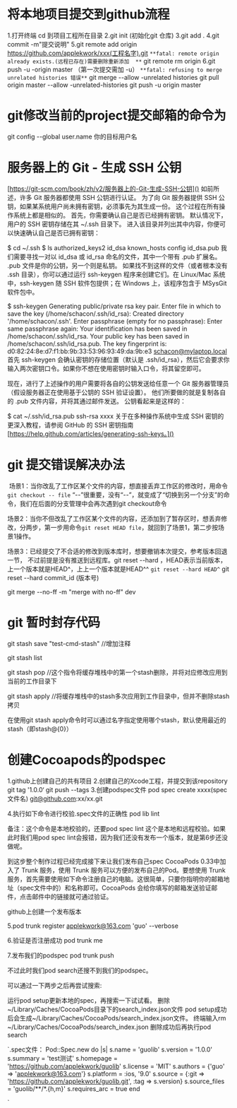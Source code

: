 # 将本地项目提交到github流程
1.打开终端 cd 到项目工程所在目录
2.git init (初始化git 仓库)
3.git add .
4.git commit -m"提交说明"
5.git remote add origin https://github.com/applekwork/xxx(工程名字).git
`**fatal: remote origin already exists.(远程已存在)需要删除重新添加 
**`
git remote rm origin
6.git push -u -origin master （第一次提交需加 -u）
`**fatal: refusing to merge unrelated histories 错误**`
git merge --allow -unrelated histories
git pull origin master --allow -unrelated-histories
git push -u origin master
# git修改当前的project提交邮箱的命令为
git config  --global user.name 你的目标用户名
# 服务器上的 Git - 生成 SSH 公钥
[https://git-scm.com/book/zh/v2/服务器上的-Git-生成-SSH-公钥]()
如前所述，许多 Git 服务器都使用 SSH 公钥进行认证。 为了向 Git 服务器提供 SSH 公钥，如果某系统用户尚未拥有密钥，必须事先为其生成一份。 这个过程在所有操作系统上都是相似的。 首先，你需要确认自己是否已经拥有密钥。 默认情况下，用户的 SSH 密钥存储在其 ~/.ssh 目录下。 进入该目录并列出其中内容，你便可以快速确认自己是否已拥有密钥：

$ cd ~/.ssh
$ ls
authorized_keys2  id_dsa       known_hosts
config            id_dsa.pub
我们需要寻找一对以 id_dsa 或 id_rsa 命名的文件，其中一个带有 .pub 扩展名。 .pub 文件是你的公钥，另一个则是私钥。 如果找不到这样的文件（或者根本没有 .ssh 目录），你可以通过运行 ssh-keygen 程序来创建它们。在 Linux/Mac 系统中，ssh-keygen 随 SSH 软件包提供；在 Windows 上，该程序包含于 MSysGit 软件包中。

$ ssh-keygen
Generating public/private rsa key pair.
Enter file in which to save the key (/home/schacon/.ssh/id_rsa):
Created directory '/home/schacon/.ssh'.
Enter passphrase (empty for no passphrase):
Enter same passphrase again:
Your identification has been saved in /home/schacon/.ssh/id_rsa.
Your public key has been saved in /home/schacon/.ssh/id_rsa.pub.
The key fingerprint is:
d0:82:24:8e:d7:f1:bb:9b:33:53:96:93:49:da:9b:e3 schacon@mylaptop.local
首先 ssh-keygen 会确认密钥的存储位置（默认是 .ssh/id_rsa），然后它会要求你输入两次密钥口令。如果你不想在使用密钥时输入口令，将其留空即可。

现在，进行了上述操作的用户需要将各自的公钥发送给任意一个 Git 服务器管理员（假设服务器正在使用基于公钥的 SSH 验证设置）。 他们所要做的就是复制各自的 .pub 文件内容，并将其通过邮件发送。 公钥看起来是这样的：

$ cat ~/.ssh/id_rsa.pub
ssh-rsa xxxx
关于在多种操作系统中生成 SSH 密钥的更深入教程，请参阅 GitHub 的 SSH 密钥指南 
[https://help.github.com/articles/generating-ssh-keys。]()
# git 提交错误解决办法
 场景1：当你改乱了工作区某个文件的内容，想直接丢弃工作区的修改时，用命令
` git checkout -- file`
“--”很重要，没有“--”，就变成了“切换到另一个分支”的命令，我们在后面的分支管理中会再次遇到git checkout命令

场景2：当你不但改乱了工作区某个文件的内容，还添加到了暂存区时，想丢弃修改，分两步，第一步用命令`git reset HEAD file`，就回到了场景1，第二步按场景1操作。

场景3：已经提交了不合适的修改到版本库时，想要撤销本次提交，参考版本回退一节， 不过前提是没有推送到远程库。git reset --hard ，HEAD表示当前版本，上一个版本就是HEAD^，上上一个版本就是HEAD^^
`git reset --hard HEAD^`
git reset --hard commit_id (版本号)

git merge --no-ff -m "merge with no-ff" dev

# git 暂时封存代码
git stash save "test-cmd-stash" //增加注释

git stash list

git stash pop //这个指令将缓存堆栈中的第一个stash删除，并将对应修改应用到当前的工作目录下

git stash apply //将缓存堆栈中的stash多次应用到工作目录中，但并不删除stash拷贝

在使用git stash apply命令时可以通过名字指定使用哪个stash，默认使用最近的stash（即stash@{0}）
# 创建Cocoapods的podspec
1.github上创建自己的共有项目
2.创建自己的Xcode工程，并提交到该repository
git tag '1.0.0‘
git push --tags
3.创建podspec文件
pod spec create xxxx(spec文件名) git@github.com:xx/xx.git 

4.执行如下命令进行校验.spec文件的正确性
pod lib lint
 
备注：这个命令是本地校验的，还要pod spec lint 这个是本地和远程校验。如果此时我们用pod spec lint会报错，因为我们还没有发布一个版本，就是第6步还没做呢。

到这步整个制作过程已经完成接下来让我们发布自己spec
CocoaPods 0.33中加入了 Trunk 服务，使用 Trunk 服务可以方便的发布自己的Pod。要想使用 Trunk 服务，首先需要使用如下命令注册自己的电脑。这很简单，只要你指明你的邮箱地址（spec文件中的）和名称即可。CocoaPods 会给你填写的邮箱发送验证邮件，点击邮件中的链接就可通过验证。

github上创建一个发布版本

5.pod trunk register applekwork@163.com 'guo' --verbose

6.验证是否注册成功
pod trunk me

7.发布我们的podspec
pod trunk push

不过此时我们pod search还搜不到我们的podspec。

可以通过一下两步之后再尝试搜索:

运行pod setup更新本地的spec，再搜索一下试试看。
删除~/Library/Caches/CocoaPods目录下的search_index.json文件
pod setup成功后会生成~/Library/Caches/CocoaPods/search_index.json文件。
终端输入rm ~/Library/Caches/CocoaPods/search_index.json
删除成功后再执行pod search

`.spec文件：
Pod::Spec.new do |s|
s.name         = 'guolib'
s.version      = '1.0.0'
s.summary      = 'test测试'
s.homepage     = 'https://github.com/applekwork/guolib'
s.license      = 'MIT'
s.authors      = {'guo' => 'applekwork@163.com'}
s.platform     = :ios, '9.0'
s.source       = {:git => 'https://github.com/applekwork/guolib.git', :tag => s.version}
s.source_files = 'guolib/**/*.{h,m}'
s.requires_arc = true
end

`


